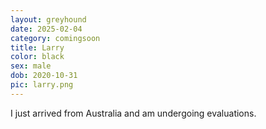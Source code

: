 ```yaml
---
layout: greyhound
date: 2025-02-04
category: comingsoon
title: Larry
color: black
sex: male
dob: 2020-10-31
pic: larry.png
---
```

I just arrived from Australia and am undergoing evaluations.
